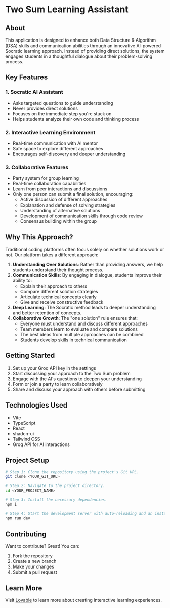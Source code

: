 
# Two Sum Learning Assistant

## About

This application is designed to enhance both Data Structure & Algorithm (DSA) skills and communication abilities through an innovative AI-powered Socratic learning approach. Instead of providing direct solutions, the system engages students in a thoughtful dialogue about their problem-solving process.

## Key Features

### 1. Socratic AI Assistant
- Asks targeted questions to guide understanding
- Never provides direct solutions
- Focuses on the immediate step you're stuck on
- Helps students analyze their own code and thinking process

### 2. Interactive Learning Environment
- Real-time communication with AI mentor
- Safe space to explore different approaches
- Encourages self-discovery and deeper understanding

### 3. Collaborative Features
- Party system for group learning
- Real-time collaboration capabilities
- Learn from peer interactions and discussions
- Only one person can submit a final solution, encouraging:
  - Active discussion of different approaches
  - Explanation and defense of solving strategies
  - Understanding of alternative solutions
  - Development of communication skills through code review
  - Consensus building within the group

## Why This Approach?

Traditional coding platforms often focus solely on whether solutions work or not. Our platform takes a different approach:

1. **Understanding Over Solutions**: Rather than providing answers, we help students understand their thought process.
2. **Communication Skills**: By engaging in dialogue, students improve their ability to:
   - Explain their approach to others
   - Compare different solution strategies
   - Articulate technical concepts clearly
   - Give and receive constructive feedback
3. **Deep Learning**: The Socratic method leads to deeper understanding and better retention of concepts.
4. **Collaborative Growth**: The "one solution" rule ensures that:
   - Everyone must understand and discuss different approaches
   - Team members learn to evaluate and compare solutions
   - The best ideas from multiple approaches can be combined
   - Students develop skills in technical communication

## Getting Started

1. Set up your Groq API key in the settings
2. Start discussing your approach to the Two Sum problem
3. Engage with the AI's questions to deepen your understanding
4. Form or join a party to learn collaboratively
5. Share and discuss your approach with others before submitting

## Technologies Used

- Vite
- TypeScript
- React
- shadcn-ui
- Tailwind CSS
- Groq API for AI interactions

## Project Setup

```sh
# Step 1: Clone the repository using the project's Git URL.
git clone <YOUR_GIT_URL>

# Step 2: Navigate to the project directory.
cd <YOUR_PROJECT_NAME>

# Step 3: Install the necessary dependencies.
npm i

# Step 4: Start the development server with auto-reloading and an instant preview.
npm run dev
```

## Contributing

Want to contribute? Great! You can:
1. Fork the repository
2. Create a new branch
3. Make your changes
4. Submit a pull request

## Learn More

Visit [Lovable](https://lovable.dev) to learn more about creating interactive learning experiences.

